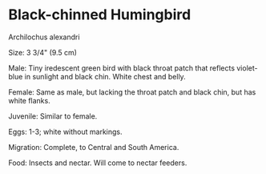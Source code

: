 # Black-chinned Humingbird
Archilochus alexandri

Size: 3 3/4" (9.5 cm)

Male: Tiny iredescent green bird with black throat patch that reflects violet-blue in sunlight and black chin. White chest and belly.

Female: Same as male, but lacking the throat patch and black chin, but has white flanks.

Juvenile: Similar to female.

Eggs: 1-3; white without markings.

Migration: Complete, to Central and South America.

Food: Insects and nectar. Will come to nectar feeders.